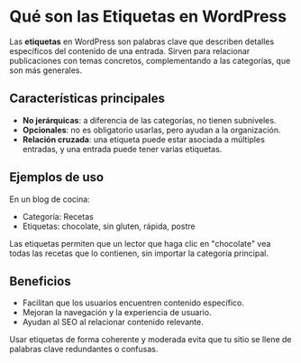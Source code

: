 # Qué son las Etiquetas en WordPress

Las **etiquetas** en WordPress son palabras clave que describen detalles específicos del contenido de una entrada. Sirven para relacionar publicaciones con temas concretos, complementando a las categorías, que son más generales.

## Características principales
- **No jerárquicas**: a diferencia de las categorías, no tienen subniveles.
- **Opcionales**: no es obligatorio usarlas, pero ayudan a la organización.
- **Relación cruzada**: una etiqueta puede estar asociada a múltiples entradas, y una entrada puede tener varias etiquetas.

## Ejemplos de uso
En un blog de cocina:
- Categoría: Recetas
- Etiquetas: chocolate, sin gluten, rápida, postre

Las etiquetas permiten que un lector que haga clic en "chocolate" vea todas las recetas que lo contienen, sin importar la categoría principal.

## Beneficios
- Facilitan que los usuarios encuentren contenido específico.
- Mejoran la navegación y la experiencia de usuario.
- Ayudan al SEO al relacionar contenido relevante.

Usar etiquetas de forma coherente y moderada evita que tu sitio se llene de palabras clave redundantes o confusas.

